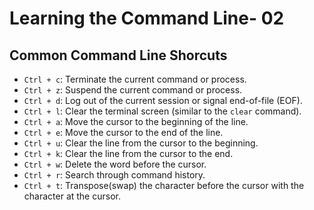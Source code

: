 # Learning the Command Line- 02

## Common Command Line Shorcuts

- `Ctrl + c`: Terminate the current command or process.
- `Ctrl + z`: Suspend the current command or process.
- `Ctrl + d`: Log out of the current session or signal end-of-file (EOF).
- `Ctrl + l`: Clear the terminal screen (similar to the `clear` command).
- `Ctrl + a`: Move the cursor to the beginning of the line.
- `Ctrl + e`: Move the cursor to the end of the line.
- `Ctrl + u`: Clear the line from the cursor to the beginning.
- `Ctrl + k`: Clear the line from the cursor to the end.
- `Ctrl + w`: Delete the word before the cursor.
- `Ctrl + r`: Search through command history.
- `Ctrl + t`: Transpose(swap) the character before the cursor with the character at the cursor.
